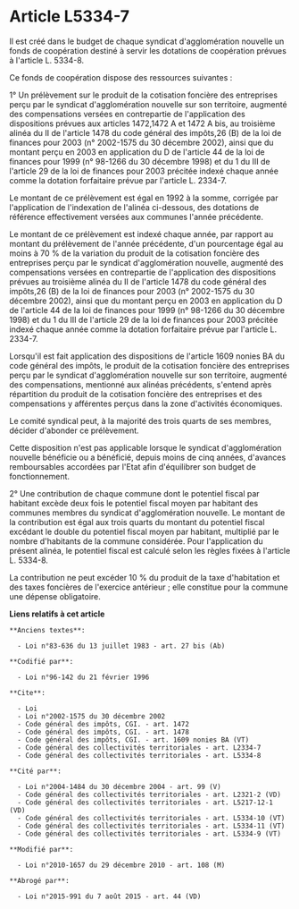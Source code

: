 # Article L5334-7

Il est créé dans le budget de chaque syndicat d'agglomération nouvelle un fonds de coopération destiné à servir les dotations
de coopération prévues à l'article L. 5334-8.

Ce fonds de coopération dispose des ressources suivantes :

1° Un prélèvement sur le produit de la cotisation foncière des entreprises  perçu par le syndicat d'agglomération nouvelle
sur son territoire, augmenté des compensations versées en contrepartie de l'application des dispositions prévues aux articles
1472,1472 A et 1472 A bis, au troisième alinéa du II de l'article 1478 du code général des impôts,26 (B) de la loi de
finances pour 2003 (n° 2002-1575 du 30 décembre 2002), ainsi que du montant perçu en 2003 en application du D de l'article 44
de la loi de finances pour 1999 (n° 98-1266 du 30 décembre 1998) et du 1 du III de l'article 29 de la loi de finances pour
2003 précitée indexé chaque année comme la dotation forfaitaire prévue par l'article L. 2334-7.

Le montant de ce prélèvement est égal en 1992 à la somme, corrigée par l'application de l'indexation de l'alinéa ci-dessous,
des dotations de référence effectivement versées aux communes l'année précédente.

Le montant de ce prélèvement est indexé chaque année, par rapport au montant du prélèvement de l'année précédente, d'un
pourcentage égal au moins à 70 % de la variation du produit de la cotisation foncière des entreprises  perçu par le syndicat
d'agglomération nouvelle, augmenté des compensations versées en contrepartie de l'application des dispositions prévues au
troisième alinéa du II de l'article 1478 du code général des impôts,26 (B) de la loi de finances pour 2003 (n° 2002-1575 du
30 décembre 2002), ainsi que du montant perçu en 2003 en application du D de l'article 44 de la loi de finances pour 1999 (n°
98-1266 du 30 décembre 1998) et du 1 du III de l'article 29 de la loi de finances pour 2003 précitée indexé chaque année
comme la dotation forfaitaire prévue par l'article L. 2334-7.

Lorsqu'il est fait application des dispositions de l'article 1609 nonies BA du code général des impôts, le produit de la
cotisation foncière des entreprises  perçu par le syndicat d'agglomération nouvelle sur son territoire, augmenté des
compensations, mentionné aux alinéas précédents, s'entend après répartition du produit de la cotisation foncière des
entreprises  et des compensations y afférentes perçus dans la zone d'activités économiques.

Le comité syndical peut, à la majorité des trois quarts de ses membres, décider d'abonder ce prélèvement.

Cette disposition n'est pas applicable lorsque le syndicat d'agglomération nouvelle bénéficie ou a bénéficié, depuis moins de
cinq années, d'avances remboursables accordées par l'Etat afin d'équilibrer son budget de fonctionnement.

2° Une contribution de chaque commune dont le potentiel fiscal par habitant excède deux fois le potentiel fiscal moyen par
habitant des communes membres du syndicat d'agglomération nouvelle. Le montant de la contribution est égal aux trois quarts
du montant du potentiel fiscal excédant le double du potentiel fiscal moyen par habitant, multiplié par le nombre d'habitants
de la commune considérée. Pour l'application du présent alinéa, le potentiel fiscal est calculé selon les règles fixées à
l'article L. 5334-8.

La contribution ne peut excéder 10 % du produit de la taxe d'habitation et des taxes foncières de l'exercice antérieur ; elle
constitue pour la commune une dépense obligatoire.

**Liens relatifs à cet article**

	**Anciens textes**:

	  - Loi n°83-636 du 13 juillet 1983 - art. 27 bis (Ab)

	**Codifié par**:

	  - Loi n°96-142 du 21 février 1996

	**Cite**:

	  - Loi
	  - Loi n°2002-1575 du 30 décembre 2002
	  - Code général des impôts, CGI. - art. 1472
	  - Code général des impôts, CGI. - art. 1478
	  - Code général des impôts, CGI. - art. 1609 nonies BA (VT)
	  - Code général des collectivités territoriales - art. L2334-7
	  - Code général des collectivités territoriales - art. L5334-8

	**Cité par**:

	  - Loi n°2004-1484 du 30 décembre 2004 - art. 99 (V)
	  - Code général des collectivités territoriales - art. L2321-2 (VD)
	  - Code général des collectivités territoriales - art. L5217-12-1 (VD)
	  - Code général des collectivités territoriales - art. L5334-10 (VT)
	  - Code général des collectivités territoriales - art. L5334-11 (VT)
	  - Code général des collectivités territoriales - art. L5334-9 (VT)

	**Modifié par**:

	  - Loi n°2010-1657 du 29 décembre 2010 - art. 108 (M)

	**Abrogé par**:

	  - Loi n°2015-991 du 7 août 2015 - art. 44 (VD)
